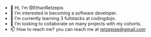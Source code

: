 - 👋 Hi, I’m @EthanRetzepis
- 👀 I’m interested in becoming a software developer.
- 🌱 I’m currently learning 3 fullstacks at codingdojo.
- 💞️ I’m looking to collaborate on many projects with my cohorts.
- 📫 How to reach me? you can reach me at retzepise@gmail.com

<!---
EthanRetzepis/EthanRetzepis is a ✨ special ✨ repository because its `README.md` (this file) appears on your GitHub profile.
You can click the Preview link to take a look at your changes.
--->

